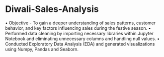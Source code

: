 # Diwali-Sales-Analysis
•	Objective - To gain a deeper understanding of sales patterns, customer behavior, and key factors influencing sales during the festive season.
•	Performed data cleaning by importing necessary libraries within Jupyter Notebook and eliminating unnecessary columns and handling null values. 
•	Conducted Exploratory Data Analysis (EDA) and generated visualizations using Numpy, Pandas and Seaborn.
